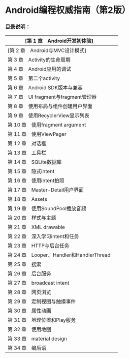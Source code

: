 # Android编程权威指南（第2版）

### 目录说明：

| [第 1 章　Android开发初体验]                |      |
| ----------------------------------- | ---- |
| [第 2 章　Android与MVC设计模式]             |      |
| 第 3 章　Activity的生命周期                 |      |
| 第 4 章　Android应用的调试                  |      |
| 第 5 章　第二个activity                   |      |
| 第 6 章　Android SDK版本与兼容              |      |
| 第 7 章　UI fragment与fragment管理器       |      |
| 第 8 章　使用布局与组件创建用户界面                 |      |
| 第 9 章　使用RecyclerView显示列表            |      |
| 第 10 章　使用fragment argument          |      |
| 第 11 章　使用ViewPager                  |      |
| 第 12 章　对话框                          |      |
| 第 13 章　工具栏                          |      |
| 第 14 章　SQLite数据库                    |      |
| 第 15 章　隐式intent                     |      |
| 第 16 章　使用intent拍照                   |      |
| 第 17 章　Master-Detail用户界面            |      |
| 第 18 章　Assets                       |      |
| 第 19 章　使用SoundPool播放音频              |      |
| 第 20 章　样式与主题                        |      |
| 第 21 章　XML drawable                 |      |
| 第 22 章　深入学习intent和任务                |      |
| 第 23 章　HTTP与后台任务                    |      |
| 第 24 章　Looper、Handler和HandlerThread |      |
| 第 25 章　搜索                           |      |
| 第 26 章　后台服务                         |      |
| 第 27 章　broadcast intent             |      |
| 第 28 章　网页浏览                         |      |
| 第 29 章　定制视图与触摸事件                    |      |
| 第 30 章　属性动画                         |      |
| 第 31 章　地理位置和Play服务                  |      |
| 第 32 章　使用地图                         |      |
| 第 33 章　material design              |      |
| 第 34 章　编后语                          |      |